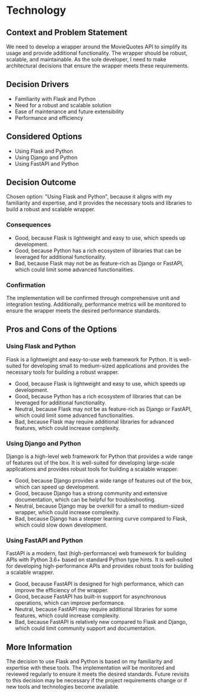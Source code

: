 # Technology

## Context and Problem Statement

We need to develop a wrapper around the MovieQuotes API to simplify its usage and provide additional functionality. 
The wrapper should be robust, scalable, and maintainable. 
As the sole developer, I need to make architectural decisions that ensure the wrapper meets these requirements.

## Decision Drivers

* Familiarity with Flask and Python
* Need for a robust and scalable solution
* Ease of maintenance and future extensibility
* Performance and efficiency

## Considered Options

* Using Flask and Python
* Using Django and Python
* Using FastAPI and Python

## Decision Outcome

Chosen option: "Using Flask and Python", because it aligns with my familiarity and expertise, and it provides the necessary tools and libraries to build a robust and scalable wrapper.

### Consequences

* Good, because Flask is lightweight and easy to use, which speeds up development.
* Good, because Python has a rich ecosystem of libraries that can be leveraged for additional functionality.
* Bad, because Flask may not be as feature-rich as Django or FastAPI, which could limit some advanced functionalities.

### Confirmation

The implementation will be confirmed through comprehensive unit and integration testing. Additionally, performance metrics will be monitored to ensure the wrapper meets the desired performance standards.

## Pros and Cons of the Options

### Using Flask and Python

Flask is a lightweight and easy-to-use web framework for Python. It is well-suited for developing small to medium-sized applications and provides the necessary tools for building a robust wrapper.

* Good, because Flask is lightweight and easy to use, which speeds up development.
* Good, because Python has a rich ecosystem of libraries that can be leveraged for additional functionality.
* Neutral, because Flask may not be as feature-rich as Django or FastAPI, which could limit some advanced functionalities.
* Bad, because Flask may require additional libraries for advanced features, which could increase complexity.

### Using Django and Python

Django is a high-level web framework for Python that provides a wide range of features out of the box. It is well-suited for developing large-scale applications and provides robust tools for building a scalable wrapper.

* Good, because Django provides a wide range of features out of the box, which can speed up development.
* Good, because Django has a strong community and extensive documentation, which can be helpful for troubleshooting.
* Neutral, because Django may be overkill for a small to medium-sized wrapper, which could increase complexity.
* Bad, because Django has a steeper learning curve compared to Flask, which could slow down development.

### Using FastAPI and Python

FastAPI is a modern, fast (high-performance) web framework for building APIs with Python 3.6+ based on standard Python type hints. It is well-suited for developing high-performance APIs and provides robust tools for building a scalable wrapper.

* Good, because FastAPI is designed for high performance, which can improve the efficiency of the wrapper.
* Good, because FastAPI has built-in support for asynchronous operations, which can improve performance.
* Neutral, because FastAPI may require additional libraries for some features, which could increase complexity.
* Bad, because FastAPI is relatively new compared to Flask and Django, which could limit community support and documentation.

## More Information

The decision to use Flask and Python is based on my familiarity and expertise with these tools. The implementation will be monitored and reviewed regularly to ensure it meets the desired standards. Future revisits to this decision may be necessary if the project requirements change or if new tools and technologies become available.